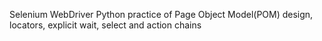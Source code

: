 Selenium WebDriver Python practice of Page Object Model(POM) design, locators, explicit wait, select and action chains
